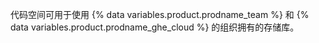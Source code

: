 代码空间可用于使用 {% data variables.product.prodname_team %} 和 {% data variables.product.prodname_ghe_cloud %} 的组织拥有的存储库。
